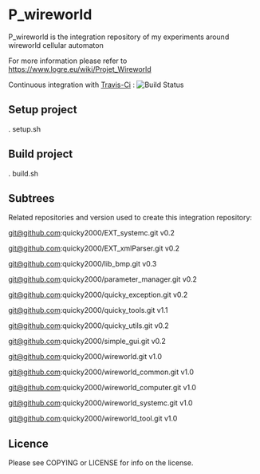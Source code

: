 # P_wireworld

P_wireworld is the integration repository of my experiments around wireworld cellular automaton

For more information please refer to https://www.logre.eu/wiki/Projet_Wireworld

Continuous integration with [Travis-Ci](https://travis-ci.org/quicky2000/P_wireworld) : ![Build Status](https://travis-ci.org/quicky2000/P_wireworld.svg?branch=master)

## Setup project
. setup.sh

## Build project
. build.sh

## Subtrees

Related repositories and version used to create this integration repository:

git@github.com:quicky2000/EXT_systemc.git        v0.2

git@github.com:quicky2000/EXT_xmlParser.git      v0.2

git@github.com:quicky2000/lib_bmp.git            v0.3

git@github.com:quicky2000/parameter_manager.git  v0.2

git@github.com:quicky2000/quicky_exception.git   v0.2

git@github.com:quicky2000/quicky_tools.git       v1.1

git@github.com:quicky2000/quicky_utils.git       v0.2

git@github.com:quicky2000/simple_gui.git         v0.2

git@github.com:quicky2000/wireworld.git          v1.0

git@github.com:quicky2000/wireworld_common.git   v1.0

git@github.com:quicky2000/wireworld_computer.git v1.0

git@github.com:quicky2000/wireworld_systemc.git  v1.0

git@github.com:quicky2000/wireworld_tool.git     v1.0

## Licence
Please see COPYING or LICENSE for info on the license.
